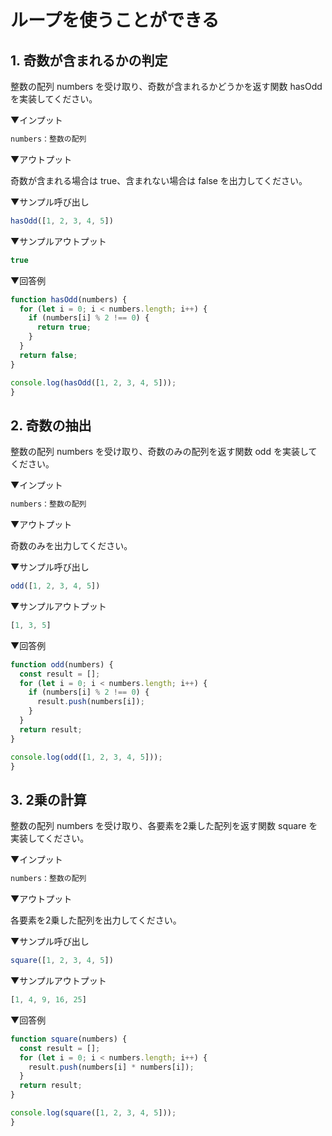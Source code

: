 # ループを使うことができる

## 1. 奇数が含まれるかの判定

整数の配列 numbers を受け取り、奇数が含まれるかどうかを返す関数 hasOdd を実装してください。

▼インプット

```js
numbers：整数の配列
```

▼アウトプット

奇数が含まれる場合は true、含まれない場合は false を出力してください。

▼サンプル呼び出し

```js
hasOdd([1, 2, 3, 4, 5])
```

▼サンプルアウトプット

```js
true
```

▼回答例

```js
function hasOdd(numbers) {
  for (let i = 0; i < numbers.length; i++) {
    if (numbers[i] % 2 !== 0) {
      return true;
    }
  }
  return false;
}

console.log(hasOdd([1, 2, 3, 4, 5]));
}
```

## 2. 奇数の抽出

整数の配列 numbers を受け取り、奇数のみの配列を返す関数 odd を実装してください。

▼インプット

```js
numbers：整数の配列
```

▼アウトプット

奇数のみを出力してください。

▼サンプル呼び出し

```js
odd([1, 2, 3, 4, 5])
```

▼サンプルアウトプット

```js
[1, 3, 5]
```

▼回答例

```js
function odd(numbers) {
  const result = [];
  for (let i = 0; i < numbers.length; i++) {
    if (numbers[i] % 2 !== 0) {
      result.push(numbers[i]);
    }
  }
  return result;
}

console.log(odd([1, 2, 3, 4, 5]));
}
```

## 3. 2乗の計算

整数の配列 numbers を受け取り、各要素を2乗した配列を返す関数 square を実装してください。

▼インプット

```js
numbers：整数の配列
```

▼アウトプット

各要素を2乗した配列を出力してください。

▼サンプル呼び出し

```js
square([1, 2, 3, 4, 5])
```

▼サンプルアウトプット

```js
[1, 4, 9, 16, 25]
```

▼回答例

```js
function square(numbers) {
  const result = [];
  for (let i = 0; i < numbers.length; i++) {
    result.push(numbers[i] * numbers[i]);
  }
  return result;
}

console.log(square([1, 2, 3, 4, 5]));
}
```

